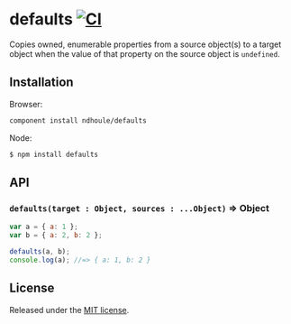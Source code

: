 # defaults [![CI][ci-badge]][ci-link]

<!-- TODO: Sauce badge -->

Copies owned, enumerable properties from a source object(s) to a target object when the value of that property on the source object is `undefined`.

## Installation

Browser:

```sh
component install ndhoule/defaults
```

Node:

```sh
$ npm install defaults
```

## API

### `defaults(target : Object, sources : ...Object)` => Object

```javascript
var a = { a: 1 };
var b = { a: 2, b: 2 };

defaults(a, b);
console.log(a); //=> { a: 1, b: 2 }
```

## License

Released under the [MIT license](LICENSE.md).

[ci-link]: https://travis-ci.org/ndhoule/defaults
[ci-badge]: https://travis-ci.org/ndhoule/defaults.svg?branch=master
